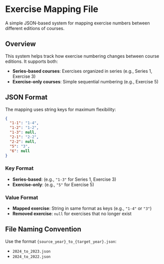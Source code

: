 # Exercise Mapping File
A simple JSON-based system for mapping exercise numbers between different editions of courses.

## Overview

This system helps track how exercise numbering changes between course editions. It supports both:
- **Series-based courses**: Exercises organized in series (e.g., Series 1, Exercise 3)
- **Exercise-only courses**: Simple sequential numbering (e.g., Exercise 5)

## JSON Format

The mapping uses string keys for maximum flexibility:

```json
{
  "1-1": "1-4",
  "1-2": "1-2", 
  "1-3": null,
  "2-1": "2-2",
  "2-2": null,
  "5": "3",
  "6": null
}
```

### Key Format
- **Series-based**: (e.g., `"1-3"` for Series 1, Exercise 3)
- **Exercise-only**: (e.g., `"5"` for Exercise 5)

### Value Format
- **Mapped exercise**: String in same format as keys (e.g., `"1-4"` or `"3"`)
- **Removed exercise**: `null` for exercises that no longer exist


## File Naming Convention

Use the format `{source_year}_to_{target_year}.json`:
- `2024_to_2023.json`
- `2024_to_2022.json`

